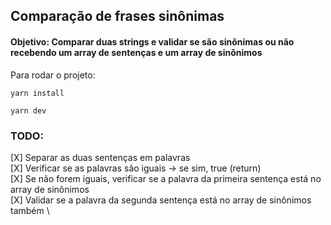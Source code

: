 ## Comparação de frases sinônimas

#### Objetivo: Comparar duas strings e validar se são sinônimas ou não recebendo um array de sentenças e um array de sinônimos

Para rodar o projeto:

```
yarn install

yarn dev
```

### TODO:

[X] Separar as duas sentenças em palavras \
[X] Verificar se as palavras são iguais -> se sim, true (return) \
[X] Se não forem iguais, verificar se a palavra da primeira sentença está no array de sinônimos \
[X] Validar se a palavra da segunda sentença está no array de sinônimos também \
